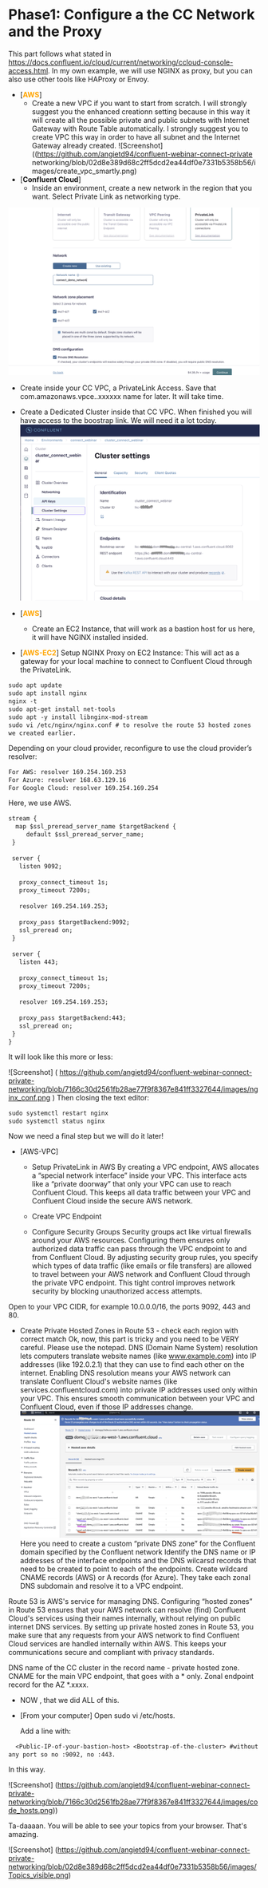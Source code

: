 # Phase1: Configure a the CC Network and the Proxy

This part follows what stated in https://docs.confluent.io/cloud/current/networking/ccloud-console-access.html.
In my own example, we will use NGINX as proxy, but you can also use other tools like HAProxy or Envoy.
- [**<span style="color:orange">AWS</span>**]  
  - Create a new VPC if you want to start from scratch. I will strongly suggest you the enhanced creationn setting because in this way it will create all the possible private and public subnets with Internet Gateway with Route Table automatically.
 I strongly suggest you to create VPC this way in order to have all subnet and the Internet Gateway already created.
  ![Screenshot]((https://github.com/angietd94/confluent-webinar-connect-private networking/blob/02d8e389d68c2ff5dcd2ea44df0e7331b5358b56/images/create_vpc_smartly.png)
- [**Confluent Cloud**]
  - Inside an environment, create a new network in the region that you want. Select Private Link as networking type.
 
 ![Screenshot](https://github.com/angietd94/confluent-webinar-connect-private-networking/blob/02d8e389d68c2ff5dcd2ea44df0e7331b5358b56/images/create_new_network.png)
  - Create inside your CC VPC, a PrivateLink Access. Save that com.amazonaws.vpce.<region>.xxxxxx name for later. It will take time.
  - Create a Dedicated Cluster inside that CC VPC.
    When finished you will have access to the boostrap link. We will need it a lot today.
    ![Screenshot](https://github.com/angietd94/confluent-webinar-connect-private-networking/blob/7166c30d2561fb28ae77f9f8367e841ff3327644/images/bootstrap.png)
- [**<span style="color:orange">AWS</span>**]
  - Create an EC2 Instance, that will work as a bastion host for us here, it will have NGINX installed insided.

- [**<span style="color:orange">AWS-EC2</span>**] Setup NGINX Proxy on EC2 Instance: This will act as a gateway for your local machine to connect to Confluent Cloud through the PrivateLink.

```
sudo apt update
sudo apt install nginx
nginx -t
sudo apt-get install net-tools
sudo apt -y install libnginx-mod-stream
sudo vi /etc/nginx/nginx.conf # to resolve the route 53 hosted zones we created earlier.
```
Depending on your cloud provider, reconfigure to use the cloud provider’s resolver:
```
For AWS: resolver 169.254.169.253
For Azure: resolver 168.63.129.16
For Google Cloud: resolver 169.254.169.254
```
Here, we use AWS.
```
stream {
  map $ssl_preread_server_name $targetBackend {
     default $ssl_preread_server_name;
 }

 server {
   listen 9092;

   proxy_connect_timeout 1s;
   proxy_timeout 7200s;

   resolver 169.254.169.253;

   proxy_pass $targetBackend:9092;
   ssl_preread on;
 }

 server {
   listen 443;

   proxy_connect_timeout 1s;
   proxy_timeout 7200s;

   resolver 169.254.169.253;

   proxy_pass $targetBackend:443;
   ssl_preread on;
 }
}
```
It will look like this more or less:

![Screenshot] ( https://github.com/angietd94/confluent-webinar-connect-private-networking/blob/7166c30d2561fb28ae77f9f8367e841ff3327644/images/nginx_conf.png )
Then closing the text editor:
```
sudo systemctl restart nginx
sudo systemctl status nginx
```
Now we need a final step but we will do it later!


- [AWS-VPC]
  - Setup PrivateLink in AWS
        By creating a VPC endpoint, AWS allocates a “special network interface” inside your VPC. This interface acts like a “private doorway” that only your VPC can use to reach Confluent Cloud. This keeps all data traffic between your VPC and Confluent Cloud inside the secure AWS network.



  - Create VPC Endpoint
  - Configure Security Groups
 Security groups act like virtual firewalls around your AWS resources. Configuring them ensures only authorized data traffic can pass through the VPC endpoint to and from Confluent Cloud.
By adjusting security group rules, you specify which types of data traffic (like emails or file transfers) are allowed to travel between your AWS network and Confluent Cloud through the private VPC endpoint. This tight control improves network security by blocking unauthorized access attempts.

Open to your VPC CIDR, for example 10.0.0.0/16, the ports 9092, 443 and 80.
    


   -  Create Private Hosted Zones in Route 53 - check each region with correct match
Ok, now, this part is tricky and you need to be VERY careful. Please use the notepad.
  DNS (Domain Name System) resolution lets computers translate website names (like www.example.com) into IP addresses (like 192.0.2.1) that they can use to find each other on the internet.
Enabling DNS resolution means your AWS network can translate Confluent Cloud's website names (like services.confluentcloud.com) into private IP addresses used only within your VPC. This ensures smooth communication between your VPC and Confluent Cloud, even if those IP addresses change.
 ![Screenshot](https://github.com/angietd94/confluent-webinar-connect-private-networking/blob/7166c30d2561fb28ae77f9f8367e841ff3327644/images/Hosted_zones_setup.png)
Here you need to create a custom “private DNS zone” for the Confluent domain specified by the Confluent network
Identify the DNS name or IP addresses of the interface endpoints and the DNS wilcarsd records that need to be created to point to each of the endpoints.
Create wildcard CNAME records (AWS) or A records (for Azure). They take each zonal DNS subdomain and resolve it to a VPC endpoint.


Route 53 is AWS's service for managing DNS. Configuring “hosted zones” in Route 53 ensures that your AWS network can resolve (find) Confluent Cloud's services using their names internally, without relying on public internet DNS services.
By setting up private hosted zones in Route 53, you make sure that any requests from your AWS network to find Confluent Cloud services are handled internally within AWS. This keeps your communications secure and compliant with privacy standards.

DNS name of the CC cluster in the record name - private hosted zone.
CNAME for the main VPC endpoint, that goes with a * only.
Zonal endpoint record for the AZ *.xxxx.

- NOW , that we did ALL of this.
- [From your computer] Open sudo vi /etc/hosts.

  Add a line with:
```
  <Public-IP-of-your-bastion-host> <Bootstrap-of-the-cluster> #without any port so no :9092, no :443.
```
In this way.


![Screenshot] (https://github.com/angietd94/confluent-webinar-connect-private-networking/blob/7166c30d2561fb28ae77f9f8367e841ff3327644/images/code_hosts.png))

Ta-daaaan. You will be able to see your topics from your browser. That's amazing.


![Screenshot] (https://github.com/angietd94/confluent-webinar-connect-private-networking/blob/02d8e389d68c2ff5dcd2ea44df0e7331b5358b56/images/Topics_visible.png)
